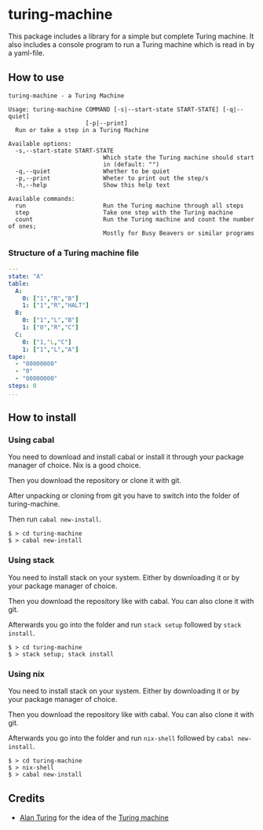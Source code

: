 # turing-machine

This package includes a library for a simple but complete Turing machine.
It also includes a console program to run a Turing machine which is read in by a yaml-file.

## How to use

```
turing-machine - a Turing Machine

Usage: turing-machine COMMAND [-s|--start-state START-STATE] [-q|--quiet] 
                      [-p|--print]
  Run or take a step in a Turing Machine

Available options:
  -s,--start-state START-STATE
                           Which state the Turing machine should start
                           in (default: "")
  -q,--quiet               Whether to be quiet
  -p,--print               Wheter to print out the step/s
  -h,--help                Show this help text

Available commands:
  run                      Run the Turing machine through all steps
  step                     Take one step with the Turing machine
  count                    Run the Turing machine and count the number of ones;
                           Mostly for Busy Beavers or similar programs
```

### Structure of a Turing machine file
```yaml
---
state: "A"
table:
  A:
    0: ["1","R","B"]
    1: ["1","R","HALT"]
  B:
    0: ["1","L","B"]
    1: ["0","R","C"]
  C:
    0: ["1,"L,"C"]
    1: ["1","L","A"]
tape:
  - "00000000"
  - "0"
  - "00000000"
steps: 0
...
```

## How to install
### Using cabal
You need to download and install cabal or install it through your package manager of choice. Nix is a good choice.

Then you download the repository or clone it with git.

After unpacking or cloning from git you have to switch into the folder of turing-machine.

Then run `cabal new-install`.

```
$ > cd turing-machine
$ > cabal new-install
```

### Using stack
You need to install stack on your system. Either by downloading it or by your package manager of choice.

Then you download the repository like with cabal. You can also clone it with git.

Afterwards you go into the folder and run `stack setup` followed by `stack install`.

```
$ > cd turing-machine
$ > stack setup; stack install
```

### Using nix
You need to install stack on your system. Either by downloading it or by your package manager of choice.

Then you download the repository like with cabal. You can also clone it with git.

Afterwards you go into the folder and run `nix-shell` followed by `cabal new-install`.

```
$ > cd turing-machine
$ > nix-shell
$ > cabal new-install
```

## Credits

- [Alan Turing](https://en.wikipedia.org/wiki/Alan_Turing) for the idea of the [Turing machine](https://en.wikipedia.org/wiki/Turing_machine)

